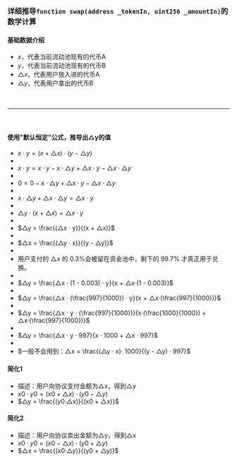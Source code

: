 
### 详细推导```function swap(address _tokenIn, uint256 _amountIn)```的数学计算
#### 基础数据介绍
- $x$，代表当前流动池现有的代币A
- $y$，代表当前流动池现有的代币B
- $△x$，代表用户放入进的代币A
- $△y$，代表用户拿出的代币B

　

------------------------------------------------------------------------------------------

　

#### 使用"默认恒定"公式，推导出△y的值
- $x·y = (x + △x)·(y - △y)$
-
- $x·y = x·y - x·△y + △x·y - △x·△y$
-
- $0 = 0 - x·△y + △x·y - △x·△y$
-
- $x·△y + △x·△y = △x·y$
-
- $△y·(x+△x) = △x·y$
-
- $△y = \frac{(△x · y)}{(x + △x)}$
-
- $△x = \frac{(△y · x)}{(y - △y)}$ 
-
- 用户支付的 $△x$​​ 的 ​​0.3%​​ 会被留在资金池中，剩下的 ​​99.7%​​ 才真正用于兑换。
-
- $△y = \frac{△x · (1 - 0.003) · y}{x + △x·(1 - 0.003)}$
-
- $△y = \frac{△x · (\frac{997}{1000}) · y}{x + △x·(\frac{997}{1000})}$
-
- $△y = \frac{△x · y · (\frac{997}{1000})}{x·(\frac{1000}{1000})  + △x·(\frac{997}{1000})}$
-
- $△y = \frac{△x · y · 997}{x · 1000 + △x · 997}$
-
- $一般不会用到：△x = \frac{(△y · x)· 1000}{(y - △y) · 997}$

#### 简化1
- 描述：用户向协议支付金额为△x，得到△y
- $x0·y0 = (x0 + △x)·(y0 - △y)$
- $△y = \frac{(y0·△x)}{(x0 + △x)}$

#### 简化2
- 描述：用户向协议卖出金额为△y，得到△x
- $x0·y0 = (x0 - △x)·(y0 + △y)$
- $△x = \frac{(x0·△y)}{(y0 + △y)}$
